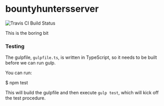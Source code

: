 # bountyhuntersserver

![Travis CI Build Status](https://travis-ci.org/jtongers/bountyhuntersserver.svg?branch=master)

This is the boring bit

### Testing

The gulpfile, `gulpfile.ts`, is written in TypeScript, so it needs to be built before we can run gulp.

You can run:

   $ npm test
   
This will build the gulpfile and then execute `gulp test`, which will kick off the test procedure.
